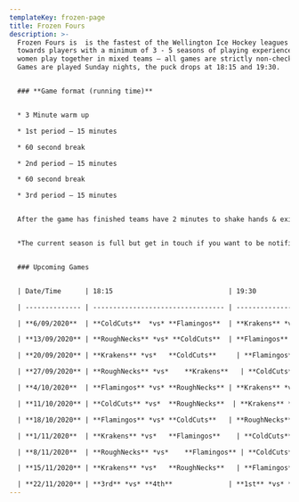 ```yaml
---
templateKey: frozen-page
title: Frozen Fours
description: >-
  Frozen Fours is  is the fastest of the Wellington Ice Hockey leagues geared
  towards players with a minimum of 3 - 5 seasons of playing experience. Men and
  women play together in mixed teams – all games are strictly non-checking.
  Games are played Sunday nights, the puck drops at 18:15 and 19:30.


  ### **Game format (running time)**


  * 3 Minute warm up

  * 1st period – 15 minutes

  * 60 second break

  * 2nd period – 15 minutes

  * 60 second break

  * 3rd period – 15 minutes


  After the game has finished teams have 2 minutes to shake hands & exit the ice so it can be groomed for the next game


  *The current season is full but get in touch if you want to be notified regarding future seasons as the league continues to grow and every season we welcome new players!*


  ### Upcoming Games


  | Date/Time      | 18:15                             | 19:30                              |

  | -------------- | --------------------------------- | ---------------------------------- |

  | **6/09/2020**  | **ColdCuts**  *vs* **Flamingos**  | **Krakens** *vs.* **RoughNecks**   |

  | **13/09/2020** | **RoughNecks** *vs* **ColdCuts**  | **Flamingos** *vs.* **Krakens**    |

  | **20/09/2020** | **Krakens** *vs*	**ColdCuts**     | **Flamingos** *vs.*	**RoughNecks** |

  | **27/09/2020** | **RoughNecks** *vs*	**Krakens**   | **ColdCuts** *vs.*	**Flamingos**   |

  | **4/10/2020**  | **Flamingos** *vs*	**RoughNecks** | **Krakens** *vs.*	**ColdCuts**     |

  | **11/10/2020** | **ColdCuts** *vs*	**RoughNecks**  | **Krakens** *vs.*	**Flamingos**    |

  | **18/10/2020** | **Flamingos** *vs*	**ColdCuts**   | **RoughNecks** *vs.*	**Krakens**   |

  | **1/11/2020**  | **Krakens** *vs*	**Flamingos**    | **ColdCuts** *vs.*	**RoughNecks**  |

  | **8/11/2020**  | **RoughNecks** *vs*	**Flamingos** | **ColdCuts** *vs.*	**Krakens**     |

  | **15/11/2020** | **Krakens** *vs*	**RoughNecks**   | **Flamingos** *vs.*	**ColdCuts**   |

  | **22/11/2020** | **3rd** *vs* **4th**              | **1st** *vs* **2nd**               |
---
```

